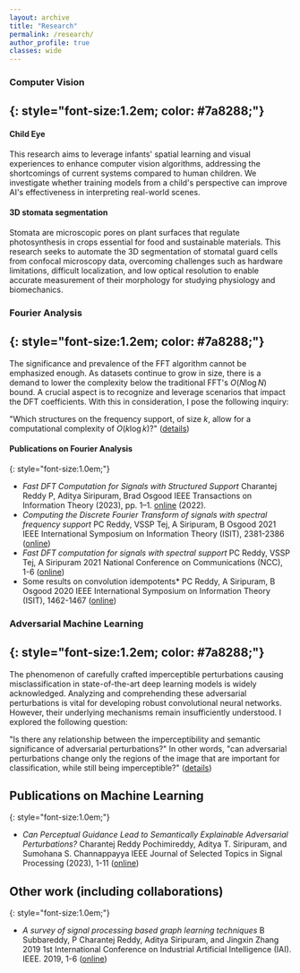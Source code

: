 ```yaml
---
layout: archive
title: "Research"
permalink: /research/
author_profile: true
classes: wide
---
```


### Computer Vision
{: style="font-size:1.2em; color: #7a8288;"}
---

#### Child Eye
This research aims to leverage infants' spatial learning and visual experiences to enhance computer vision algorithms, addressing the shortcomings of current systems compared to human children. We investigate whether training models from a child's perspective can improve AI's effectiveness in interpreting real-world scenes.


#### 3D stomata segmentation 
Stomata are microscopic pores on plant surfaces that regulate photosynthesis in crops essential for food and sustainable materials. This research seeks to automate the 3D segmentation of stomatal guard cells from confocal microscopy data, overcoming challenges such as hardware limitations, difficult localization, and low optical resolution to enable accurate measurement of their morphology for studying physiology and biomechanics.

### Fourier Analysis
{: style="font-size:1.2em; color: #7a8288;"}
---

 The significance and prevalence of the FFT algorithm cannot be emphasized enough. As datasets continue to grow in size, there is a demand to lower the complexity below the traditional FFT's $O(N \log N)$ bound. A crucial aspect is to recognize and leverage scenarios that impact the DFT coefficients. With this in consideration, I pose the following inquiry:

"Which structures on the frequency support, of size $k$, allow for a computational complexity of $O(k\log k)$?" ([details](https://ieeexplore.ieee.org/document/10308632))
        
#### Publications on Fourier Analysis
{: style="font-size:1.0em;"}

- *Fast DFT Computation for Signals with Structured Support*  Charantej Reddy P, Aditya Siripuram, Brad Osgood IEEE Transactions on Information Theory (2023), pp. 1–1. [online](https://ieeexplore.ieee.org/document/10308632) (2022).
- *Computing the Discrete Fourier Transform of signals with spectral frequency support*  PC Reddy, VSSP Tej, A Siripuram, B Osgood
2021 IEEE International Symposium on Information Theory (ISIT), 2381-2386 ([online](https://ieeexplore.ieee.org/stamp/stamp.jsp?arnumber=9518104))
- *Fast DFT computation for signals with spectral support* PC Reddy, VSSP Tej, A Siripuram
2021 National Conference on Communications (NCC), 1-6 ([online](https://ieeexplore.ieee.org/document/9530137))
- Some results on convolution idempotents* PC Reddy, A Siripuram, B Osgood
2020 IEEE International Symposium on Information Theory (ISIT), 1462-1467 ([online](https://ieeexplore.ieee.org/stamp/stamp.jsp?arnumber=9174204))

### Adversarial Machine Learning
{: style="font-size:1.2em; color: #7a8288;"}
---

The phenomenon of carefully crafted imperceptible perturbations causing misclassification in state-of-the-art deep learning models is widely acknowledged. Analyzing and comprehending these adversarial perturbations is vital for developing robust convolutional neural networks. However, their underlying mechanisms remain insufficiently understood. I explored the following question:

"Is there any relationship between the imperceptibility and semantic significance of adversarial perturbations?" In other words, "can adversarial perturbations change only the regions of the image that are important for classification, while still being imperceptible?" ([details](https://ieeexplore.ieee.org/abstract/document/10073613))

## Publications on Machine Learning
{: style="font-size:1.0em;"}
- *Can Perceptual Guidance Lead to Semantically Explainable Adversarial Perturbations?* Charantej Reddy Pochimireddy, Aditya T. Siripuram, and Sumohana S. Channappayya
IEEE Journal of Selected Topics in Signal Processing (2023), 1-11 ([online](https://ieeexplore.ieee.org/abstract/document/10073613))

## Other work (including collaborations)
{: style="font-size:1.0em;"}
- *A survey of signal processing based graph learning techniques* B Subbareddy, P Charantej Reddy, Aditya Siripuram, and Jingxin Zhang
2019 1st International Conference on Industrial Artificial Intelligence (IAI). IEEE. 2019, 1-6 ([online](https://ieeexplore.ieee.org/document/8850827))
